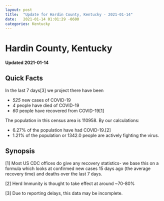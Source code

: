 ```yaml
---
layout: post
title:  "Update for Hardin County, Kentucky - 2021-01-14"
date:   2021-01-14 01:01:29 -0600
categories: Kentucky
---
```


# Hardin County, Kentucky
#### Updated 2021-01-14

## Quick Facts

In the last 7 days[3] we project there have been
- *525* new cases of COVID-19
- *4* people have died of COVID-19
- *60* people have recovered from COVID-19[1]

The population in this census area is 110958. By our calculations:
- 6.27% of the population have had COVID-19.[2]
- 1.21% of the population or 1342.0 people are actively fighting the virus.

## Synopsis




[1] Most US CDC offices do give any recovery statistics- we base this on a formula which looks at confirmed new cases
15 days ago (the average recovery time) and deaths over the last 7 days.

[2] Herd Immunity is thought to take effect at around ~70-80%

[3] Due to reporting delays, this data may be incomplete.
 
    